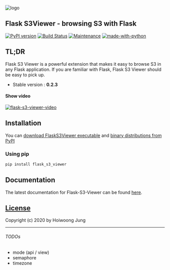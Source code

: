 ![logo](https://raw.githubusercontent.com/hidekuma/flask-s3-viewer/master/i/logo.png)

## Flask S3Viewer - browsing S3 with Flask

[![PyPI version](https://badge.fury.io/py/flask-s3-viewer.svg)](https://badge.fury.io/py/flask-s3-viewer)
[![Build Status](https://travis-ci.org/hidekuma/flask-s3-viewer.svg?branch=master)](https://travis-ci.org/hidekuma/flask-s3-viewer)
[![Maintenance](https://img.shields.io/badge/Maintained%3F-yes-green.svg)](https://github.com/hidekuma/flask-s3-viewer/graphs/commit-activity)
[![made-with-python](https://img.shields.io/badge/Made%20with-Python-1f425f.svg)](https://www.python.org/)

## TL;DR

Flask S3 Viewer is a powerful extension that makes it easy to browse S3 in any Flask application. If you are familiar with Flask, Flask S3 Viewer should be easy to pick up.

- Stable version : **0.2.3**

#### Show video

[![flask-s3-viewer-video](http://img.youtube.com/vi/MPFo1scGlws/0.jpg)](https://youtu.be/MPFo1scGlws?t=0s "Click to play on Youtube")

## Installation

You can [download FlaskS3Viewer executable](https://github.com/hidekuma/flask-s3-viewer/releases) and [binary distributions from PyPI](https://pypi.org/project/flask-s3-viewer/)

### Using pip

```python
pip install flask_s3_viewer
```

## Documentation

The latest documentation for Flask-S3-Viewer can be found [here](https://hidekuma.github.io/flask-s3-viewer/html/index.html).

[License](LICENSE)
------------------

Copyright (c) 2020 by Hoiwoong Jung

---

###### TODOs

- mode (api / view)
- semaphore
- timezone
